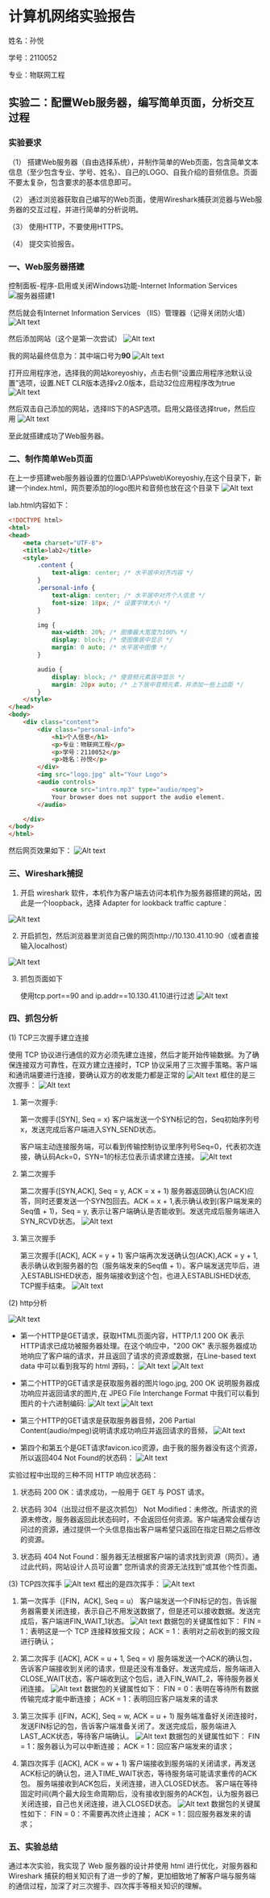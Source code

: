 # 计算机网络实验报告

姓名：孙悦

学号：2110052

专业：物联网工程

## 实验二：配置Web服务器，编写简单页面，分析交互过程

### 实验要求

（1） 搭建Web服务器（自由选择系统），并制作简单的Web页面，包含简单文本信息（至少包含专业、学号、姓名）、自己的LOGO、自我介绍的音频信息。页面不要太复杂，包含要求的基本信息即可。

（2） 通过浏览器获取自己编写的Web页面，使用Wireshark捕获浏览器与Web服务器的交互过程，并进行简单的分析说明。

（3） 使用HTTP，不要使用HTTPS。

（4） 提交实验报告。

### 一、Web服务器搭建

控制面板-程序-启用或关闭Windows功能-Internet Information Services
![服务器搭建1](image.png)

然后就会有Internet Information Services （IIS）管理器（记得关闭防火墙）
![Alt text](image-1.png)

然后添加网站（这个是第一次尝试）
![Alt text](63135921602880206443caaeea64ec6.png)

我的网站最终信息为：其中端口号为**90**
![Alt text](image-9.png)

打开应用程序池，选择我的网站koreyoshiy，点击右侧“设置应用程序池默认设置”选项，设置.NET CLR版本选择v2.0版本，启动32位应用程序改为true
![Alt text](image-11.png)

然后双击自己添加的网站，选择IIS下的ASP选项。启用父路径选择true，然后应用
![Alt text](image-10.png)

至此就搭建成功了Web服务器。

### 二、制作简单Web页面

在上一步搭建web服务器设置的位置D:\APPs\web\Koreyoshiy,在这个目录下，新建一个index.html，网页要添加的logo图片和音频也放在这个目录下
![Alt text](image-13.png)

lab.html内容如下：

```html
<!DOCTYPE html>
<html>
<head>
    <meta charset="UTF-8">
    <title>lab2</title>
    <style>
        .content {
            text-align: center; /* 水平居中对齐内容 */
        }
        .personal-info {
            text-align: center; /* 水平居中对齐个人信息 */
            font-size: 18px; /* 设置字体大小 */
        }

        img {
            max-width: 20%; /* 图像最大宽度为100% */
            display: block; /* 使图像居中显示 */
            margin: 0 auto; /* 水平居中图像 */
        }

        audio {
            display: block; /* 使音频元素居中显示 */
            margin: 20px auto; /* 上下居中音频元素，并添加一些上边距 */
        }
    </style>
</head>
<body>
    <div class="content">
        <div class="personal-info">
            <h1>个人信息</h1>
            <p>专业：物联网工程</p>
            <p>学号：2110052</p>
            <p>姓名：孙悦</p>
        </div>
        <img src="logo.jpg" alt="Your Logo">
        <audio controls>
            <source src="intro.mp3" type="audio/mpeg">
            Your browser does not support the audio element.
        </audio>

    </div>
</body>
</html>
```

然后网页效果如下：
![Alt text](image-24.png)

### 三、Wireshark捕捉

1. 开启 wireshark 软件，本机作为客户端去访问本机作为服务器搭建的网站，因此是一个loopback，选择 Adapter for lookback traffic capture：

![Alt text](image-6.png)

2. 开启抓包，然后浏览器里浏览自己做的网页http://10.130.41.10:90（或者直接输入localhost）

![Alt text](image-25.png)

3. 抓包页面如下
   
   使用tcp.port==90 and ip.addr==10.130.41.10进行过滤
![Alt text](image-50.png)
### 四、抓包分析

(1) TCP三次握手建立连接

使用 TCP 协议进行通信的双方必须先建立连接，然后才能开始传输数据。为了确保连接双方可靠性，在双方建立连接时，TCP 协议采用了三次握手策略。客户端和通讯端要进行连接，要确认双方的收发能力都是正常的
![Alt text](image-20.png)
框住的是三次握手：
![Alt text](image-28.png)
1. 第一次握手:

   第一次握手([SYN], Seq = x) 客户端发送一个SYN标记的包，Seq初始序列号x，发送完成后客户端进入SYN_SEND状态。

   客户端主动连接服务端，可以看到传输控制协议里序列号Seq=0，代表初次连接，确认码Ack=0，SYN=1的标志位表示请求建立连接。
   ![Alt text](image-29.png)
   
2. 第二次握手
   
   第二次握手([SYN,ACK], Seq = y, ACK = x + 1)
   服务器返回确认包(ACK)应答，同时还要发送一个SYN包回去。ACK = x + 1,表示确认收到(客户端发来的Seq值 + 1)，Seq = y, 表示让客户端确认是否能收到。发送完成后服务端进入SYN_RCVD状态。
   ![Alt text](image-30.png)

3. 第三次握手
   
   第三次握手([ACK], ACK = y + 1)
   客户端再次发送确认包(ACK),ACK = y + 1, 表示确认收到服务器的包（服务端发来的Seq值 + 1）。客户端发送完毕后，进入ESTABLISHED状态，服务端接收到这个包，也进入ESTABLISHED状态, TCP握手结束。
   ![Alt text](image-31.png)

(2) http分析

![Alt text](image-45.png)

- 第一个HTTP是GET请求，获取HTML页面内容，HTTP/1.1 200 OK 表示HTTP请求已成功被服务器处理。在这个响应中，"200 OK" 表示服务器成功地响应了客户端的请求，并且返回了请求的资源或数据，在Line-based text data 中可以看到我写的 html 源码，：
![Alt text](image-46.png)
![Alt text](image-43.png)

- 第二个HTTP的GET请求是获取服务器的图片logo.jpg, 200 OK 说明服务器成功响应并返回请求的图片,在 JPEG File Interchange Format 中我们可以看到图片的十六进制编码:
![Alt text](image-47.png)
![Alt text](image-44.png)

- 第三个HTTP的GET请求是获取服务器音频，206 Partial Content(audio/mpeg)说明请求成功响应并返回请求的音频，
![Alt text](image-48.png)

- 第四个和第五个是GET请求favicon.ico资源，由于我的服务器没有这个资源，所以返回404 Not Found的状态码：
![Alt text](image-49.png)

实验过程中出现的三种不同 HTTP 响应状态码：
1. 状态码 200
OK：请求成功，一般用于 GET 与 POST 请求。

2. 状态码 304（出现过但不是这次抓包）
Not Modified：未修改。所请求的资源未修改，服务器返回此状态码时，不会返回任何资源。客户端通常会缓存访问过的资源，通过提供一个头信息指出客户端希望只返回在指定日期之后修改的资源。

3. 状态码 404
Not Found：服务器无法根据客户端的请求找到资源（网页）。通过此代码，网站设计人员可设置” 您所请求的资源无法找到”或其他个性页面。

(3) TCP四次挥手
![Alt text](image-23.png)
框出的是四次挥手：
![Alt text](image-34.png)

1. 第一次挥手（[FIN，ACK], Seq = u）
客户端发送一个FIN标记的包，告诉服务器需要关闭连接，表示自己不用发送数据了，但是还可以接收数据。发送完成后，客户端进FIN_WAIT_1状态。
![Alt text](image-33.png)
数据包的关键属性如下：
FIN = 1：表明这是一个 TCP 连接释放报文段；
ACK = 1：表明对之前收到的报文段进行确认；

2. 第二次挥手 ([ACK], ACK = u + 1, Seq = v)
服务端发送一个ACK的确认包，告诉客户端接收到关闭的请求，但是还没有准备好。发送完成后，服务端进入CLOSE_WAIT状态，客户端收到这个包后，进入FIN_WAIT_2，等待服务器关闭连接。
![Alt text](image-35.png)
数据包的关键属性如下：
FIN = 0：表明在等待所有数据传输完成才能中断连接；
ACK = 1：表明回应客户端发来的请求

3. 第三次挥手 ([FIN，ACK], Seq = w, ACK = u + 1)
服务端准备好关闭连接时，发送FIN标记的包，告诉客户端准备关闭了。发送完成后，服务端进入LAST_ACK状态，等待客户端确认。
![Alt text](image-36.png)
数据包的关键属性如下：
FIN = 1：服务器认为可以中断连接；
ACK = 1：回应客户端发来的请求；

4. 第四次挥手 ([ACK], ACK = w + 1)
客户端接收到服务端的关闭请求，再发送ACK标记的确认包，进入TIME_WAIT状态，等待服务端可能请求重传的ACK包。
服务端接收到ACK包后，关闭连接，进入CLOSED状态。
客户端在等待固定时间(两个最大段生命周期)后，没有接收到服务的ACK包，认为服务器已关闭连接，自己也关闭连接，进入CLOSED状态。
![Alt text](image-37.png)
数据包的关键属性如下：
FIN = 0：不需要再次终止连接；
ACK = 1：回应服务器发来的请求；

### 五、实验总结
通过本次实验，我实现了 Web 服务器的设计并使用 html 进行优化，对服务器和 Wireshark 捕获的相关知识有了进一步的了解，更加细致地了解客户端与服务端的通信过程，加深了对三次握手、四次挥手等相关知识的理解。

